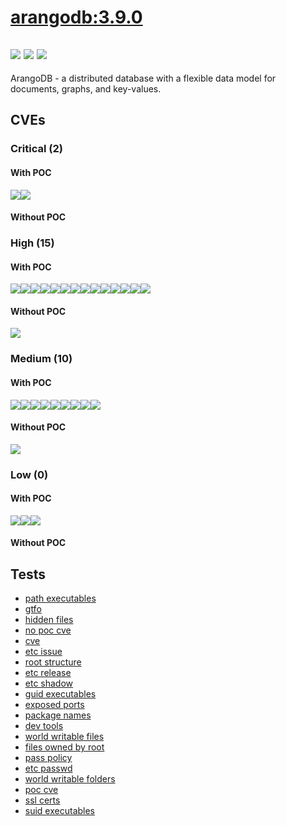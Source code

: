 # [arangodb:3.9.0](https://hub.docker.com/_/arangodb?tab=tags)
![](https://img.shields.io/static/v1?label=tag&message=3.9.0&color=blue)
![](https://img.shields.io/badge/Welcome%20to%20Alpine%20Linux%203.14-blue)
![](https://img.shields.io/badge/Kernel%20\r%20on%20an%20\m%20()-blue)
---
<p>
ArangoDB - a distributed database with a flexible data model for documents, graphs, and key-values.
</p>

## CVEs
### Critical (2)
#### With POC
[![](https://img.shields.io/badge/🔗%20CVE--2022--28391-CRITICAL-red)](https://github.com/trickest/cve/blob/main/2022/CVE-2022-28391.md)[![](https://img.shields.io/badge/🔗%20CVE--2021--44906-CRITICAL-red)](https://github.com/trickest/cve/blob/main/2021/CVE-2021-44906.md)
#### Without POC


### High (15)
#### With POC
[![](https://img.shields.io/badge/🔗%20CVE--2022--23648-HIGH-organge)](https://github.com/trickest/cve/blob/main/2022/CVE-2022-23648.md)[![](https://img.shields.io/badge/🔗%20CVE--2021--41103-HIGH-organge)](https://github.com/trickest/cve/blob/main/2021/CVE-2021-41103.md)[![](https://img.shields.io/badge/🔗%20CVE--2015--3627-HIGH-organge)](https://github.com/trickest/cve/blob/main/2015/CVE-2015-3627.md)[![](https://img.shields.io/badge/🔗%20CVE--2022--29078-HIGH-organge)](https://github.com/trickest/cve/blob/main/2022/CVE-2022-29078.md)[![](https://img.shields.io/badge/🔗%20CVE--2021--3121-HIGH-organge)](https://github.com/trickest/cve/blob/main/2021/CVE-2021-3121.md)[![](https://img.shields.io/badge/🔗%20CVE--2022--27191-HIGH-organge)](https://github.com/trickest/cve/blob/main/2022/CVE-2022-27191.md)[![](https://img.shields.io/badge/🔗%20CVE--2020--26160-HIGH-organge)](https://github.com/trickest/cve/blob/main/2020/CVE-2020-26160.md)[![](https://img.shields.io/badge/🔗%20CVE--2021--23424-HIGH-organge)](https://github.com/trickest/cve/blob/main/2021/CVE-2021-23424.md)[![](https://img.shields.io/badge/🔗%20CVE--2021--3807-HIGH-organge)](https://github.com/trickest/cve/blob/main/2021/CVE-2021-3807.md)[![](https://img.shields.io/badge/🔗%20CVE--2022--0778-HIGH-organge)](https://github.com/trickest/cve/blob/main/2022/CVE-2022-0778.md)[![](https://img.shields.io/badge/🔗%20CVE--2019--16884-HIGH-organge)](https://github.com/trickest/cve/blob/main/2019/CVE-2019-16884.md)[![](https://img.shields.io/badge/🔗%20CVE--2019--19921-HIGH-organge)](https://github.com/trickest/cve/blob/main/2019/CVE-2019-19921.md)[![](https://img.shields.io/badge/🔗%20CVE--2021--30465-HIGH-organge)](https://github.com/trickest/cve/blob/main/2021/CVE-2021-30465.md)[![](https://img.shields.io/badge/🔗%20CVE--2018--25032-HIGH-organge)](https://github.com/trickest/cve/blob/main/2018/CVE-2018-25032.md)
#### Without POC
[![](https://img.shields.io/badge/%20CVE--2021--43138-HIGH-organge)](https://github.com/trickest/cve/blob/main/2021/CVE-2021-43138.md)

### Medium (10)
#### With POC
[![](https://img.shields.io/badge/🔗%20CVE--2021--3820-MEDIUM-yellow)](https://github.com/trickest/cve/blob/main/2021/CVE-2021-3820.md)[![](https://img.shields.io/badge/🔗%20CVE--2021--21334-MEDIUM-yellow)](https://github.com/trickest/cve/blob/main/2021/CVE-2021-21334.md)[![](https://img.shields.io/badge/🔗%20CVE--2020--15157-MEDIUM-yellow)](https://github.com/trickest/cve/blob/main/2020/CVE-2020-15157.md)[![](https://img.shields.io/badge/🔗%20CVE--2021--32760-MEDIUM-yellow)](https://github.com/trickest/cve/blob/main/2021/CVE-2021-32760.md)[![](https://img.shields.io/badge/🔗%20CVE--2020--15257-MEDIUM-yellow)](https://github.com/trickest/cve/blob/main/2020/CVE-2020-15257.md)[![](https://img.shields.io/badge/🔗%20CVE--2020--13401-MEDIUM-yellow)](https://github.com/trickest/cve/blob/main/2020/CVE-2020-13401.md)[![](https://img.shields.io/badge/🔗%20CVE--2016--9962-MEDIUM-yellow)](https://github.com/trickest/cve/blob/main/2016/CVE-2016-9962.md)[![](https://img.shields.io/badge/🔗%20CVE--2021--32796-MEDIUM-yellow)](https://github.com/trickest/cve/blob/main/2021/CVE-2021-32796.md)[![](https://img.shields.io/badge/🔗%20CVE--2021--43784-MEDIUM-yellow)](https://github.com/trickest/cve/blob/main/2021/CVE-2021-43784.md)
#### Without POC
[![](https://img.shields.io/badge/%20CVE--2022--24769-MEDIUM-yellow)](https://github.com/trickest/cve/blob/main/2022/CVE-2022-24769.md)

### Low (0)
#### With POC
[![](https://img.shields.io/badge/🔗%20CVE--2020--13401-LOW-blue)](https://github.com/trickest/cve/blob/main/2020/CVE-2020-13401.md)[![](https://img.shields.io/badge/🔗%20CVE--2016--9962-LOW-blue)](https://github.com/trickest/cve/blob/main/2016/CVE-2016-9962.md)[![](https://img.shields.io/badge/🔗%20CVE--2021--43784-LOW-blue)](https://github.com/trickest/cve/blob/main/2021/CVE-2021-43784.md)
#### Without POC


## Tests
* [path executables](reports/path-executables.txt)
* [gtfo](reports/gtfo.txt)
* [hidden files](reports/hidden-files.txt)
* [no poc cve](reports/no-poc-cve.txt)
* [cve](reports/cve.txt)
* [etc issue](reports/etc-issue.txt)
* [root structure](reports/root-structure.txt)
* [etc release](reports/etc-release.txt)
* [etc shadow](reports/etc-shadow.txt)
* [guid executables](reports/guid-executables.txt)
* [exposed ports](reports/exposed-ports.txt)
* [package names](reports/package-names.txt)
* [dev tools](reports/dev-tools.txt)
* [world writable files](reports/world-writable-files.txt)
* [files owned by root](reports/files-owned-by-root.txt)
* [pass policy](reports/pass-policy.txt)
* [etc passwd](reports/etc-passwd.txt)
* [world writable folders](reports/world-writable-folders.txt)
* [poc cve](reports/poc-cve.txt)
* [ssl certs](reports/ssl-certs.txt)
* [suid executables](reports/suid-executables.txt)
